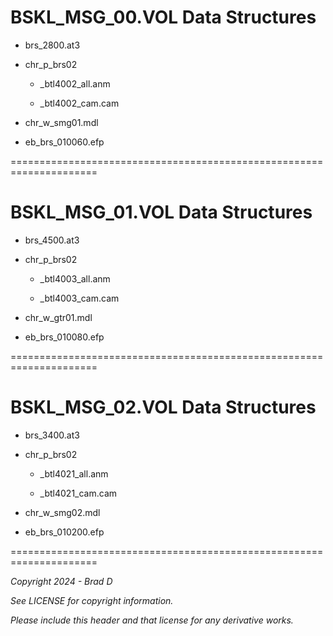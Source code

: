 # BSKL_MSG_00.VOL Data Structures

* brs_2800.at3

* chr_p_brs02

	* _btl4002_all.anm

	* _btl4002_cam.cam

* chr_w_smg01.mdl

* eb_brs_010060.efp

=====================================================================
# BSKL_MSG_01.VOL Data Structures

* brs_4500.at3

* chr_p_brs02

	* _btl4003_all.anm

	* _btl4003_cam.cam

* chr_w_gtr01.mdl

* eb_brs_010080.efp

=====================================================================
# BSKL_MSG_02.VOL Data Structures

* brs_3400.at3

* chr_p_brs02

	* _btl4021_all.anm

	* _btl4021_cam.cam

* chr_w_smg02.mdl

* eb_brs_010200.efp

=====================================================================

*Copyright 2024 - Brad D*

*See LICENSE for copyright information.*

*Please include this header and that license for any derivative works.*